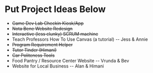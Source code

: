 # Put Project Ideas Below
* ~~Game Dev Lab Checkin Kiosk/App~~
* ~~Nota Bene Website Redesign~~
* ~~Interactive (less clunky) SCRUM machine~~
* Teach Professors How To Use Canvas (a tutorial) -- Jess & Annie
* ~~Program Requirement Helper~~
* ~~Tutor Tinder (Himani)~~
* ~~Car Politeness Tools~~
* Food Pantry / Resource Center Website -- Vrunda & Bev
* Website for Local Business -- Alan & Himani
